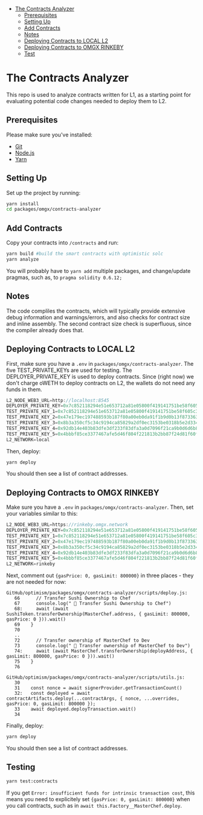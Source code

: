 - [The Contracts Analyzer](#the-contract-analyzer)
  * [Prerequisites](#prerequisites)
  * [Setting Up](#setting-up)
  * [Add Contracts](#add-contracts)
  * [Notes](#notes)
  * [Deploying Contracts to LOCAL L2](#deploying-contracts-to-local-l2)
  * [Deploying Contracts to OMGX RINKEBY](#deploying-contracts-to-omgx-rinkeby)
  * [Test](#test)

# The Contracts Analyzer

This repo is used to analyze contracts written for L1, as a starting point for evaluating potential code changes needed to deploy them to L2.

## Prerequisites

Please make sure you've installed:

- [Git](https://git-scm.com/book/en/v2/Getting-Started-Installing-Git)
- [Node.js](https://nodejs.org/en/download/)
- [Yarn](https://classic.yarnpkg.com/en/docs/install#mac-stable)

## Setting Up

Set up the project by running:

```bash
yarn install
cd packages/omgx/contracts-analyzer
```

## Add Contracts

Copy your contracts into `/contracts` and run:

```bash
yarn build #build the smart contracts with optimistic solc
yarn analyze
```

You will probably have to `yarn add` multiple packages, and change/update pragmas, such as, to `pragma solidity 0.6.12;`

## Notes

The code compliles the contracts, which will typically provide extensive debug information and warnings/errors, and also checks for contract size and inline assembly. The second contract size check is superfluous, since the compiler already does that.

## Deploying Contracts to LOCAL L2

First, make sure you have a `.env` in `packages/omgx/contracts-analyzer`. The five TEST_PRIVATE_KEYs are used for testing. The DEPLOYER_PRIVATE_KEY is used to deploy contracts. Since (right now) we don't charge oWETH to deploy contracts on L2, the wallets do not need any funds in them.

```javascript
L2_NODE_WEB3_URL=http://localhost:8545
DEPLOYER_PRIVATE_KEY=0x7c852118294e51e653712a81e05800f419141751be58f605c371e15141b007a6
TEST_PRIVATE_KEY_1=0x7c852118294e51e653712a81e05800f419141751be58f605c371e15141b007a6
TEST_PRIVATE_KEY_2=0x47e179ec197488593b187f80a00eb0da91f1b9d0b13f8733639f19c30a34926a
TEST_PRIVATE_KEY_3=0x8b3a350cf5c34c9194ca85829a2df0ec3153be0318b5e2d3348e872092edffba
TEST_PRIVATE_KEY_4=0x92db14e403b83dfe3df233f83dfa3a0d7096f21ca9b0d6d6b8d88b2b4ec1564e
TEST_PRIVATE_KEY_5=0x4bbbf85ce3377467afe5d46f804f221813b2bb87f24d81f60f1fcdbf7cbf4356
L2_NETWORK=local
```

Then, deploy:

```bash
yarn deploy
```

You should then see a list of contract addresses.

## Deploying Contracts to OMGX RINKEBY

Make sure you have a `.env` in `packages/omgx/contracts-analyzer`. Then, set your variables similar to this:

```javascript
L2_NODE_WEB3_URL=https://rinkeby.omgx.network
DEPLOYER_PRIVATE_KEY=0x7c852118294e51e653712a81e05800f419141751be58f605c371e15141b007a6
TEST_PRIVATE_KEY_1=0x7c852118294e51e653712a81e05800f419141751be58f605c371e15141b007a6
TEST_PRIVATE_KEY_2=0x47e179ec197488593b187f80a00eb0da91f1b9d0b13f8733639f19c30a34926a
TEST_PRIVATE_KEY_3=0x8b3a350cf5c34c9194ca85829a2df0ec3153be0318b5e2d3348e872092edffba
TEST_PRIVATE_KEY_4=0x92db14e403b83dfe3df233f83dfa3a0d7096f21ca9b0d6d6b8d88b2b4ec1564e
TEST_PRIVATE_KEY_5=0x4bbbf85ce3377467afe5d46f804f221813b2bb87f24d81f60f1fcdbf7cbf4356
L2_NETWORK=rinkeby
```

Next, comment out `{gasPrice: 0, gasLimit: 800000}` in three places - they are not needed for now:

```
GitHub/optimism/packages/omgx/contracts-analyzer/scripts/deploy.js:
   66      // Transfer Sushi Ownership to Chef
   67      console.log(" 🔑 Transfer Sushi Ownership to Chef")
   68:     await (await SushiToken.transferOwnership(MasterChef.address, { gasLimit: 800000, gasPrice: 0 })).wait()
   69    }
   70  
   ..
   72      // Transfer ownership of MasterChef to Dev
   73      console.log(" 🔑 Transfer ownership of MasterChef to Dev")
   74:     await (await MasterChef.transferOwnership(deployAddress, { gasLimit: 800000, gasPrice: 0 })).wait()
   75    }
   76  

GitHub/optimism/packages/omgx/contracts-analyzer/scripts/utils.js:
   30    
   31    const nonce = await signerProvider.getTransactionCount()
   32:   const deployed = await contractArtifacts.deploy(...contractArgs, { nonce, ...overrides, gasPrice: 0, gasLimit: 800000 });
   33    await deployed.deployTransaction.wait()
   34  
```

Finally, deploy:

```bash
yarn deploy
```

You should then see a list of contract addresses.

## Testing

```bash
yarn test:contracts
```

If you get `Error: insufficient funds for intrinsic transaction cost`, this means you need to explicitely set `{gasPrice: 0, gasLimit: 800000}` when you call contracts, such as in `await this.Factory__MasterChef.deploy`.
